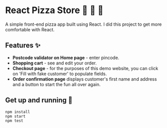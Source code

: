# React Pizza Store 🍕 🍕 🍕

A simple front-end pizza app built using React. I did this project to get more comfortable with React.

## Features ✨

* **Postcode validator on Home page** - enter pincode.
* **Shopping cart** - see and edit your order.
* **Checkout page** - for the purposes of this demo website, you can click on 'Fill with fake customer' to populate fields.
* **Order confirmation page** displays customer's first name and address and a button to start the fun all over again.

## Get up and running 🚀

    npm install
    npm start
    npm test
   
